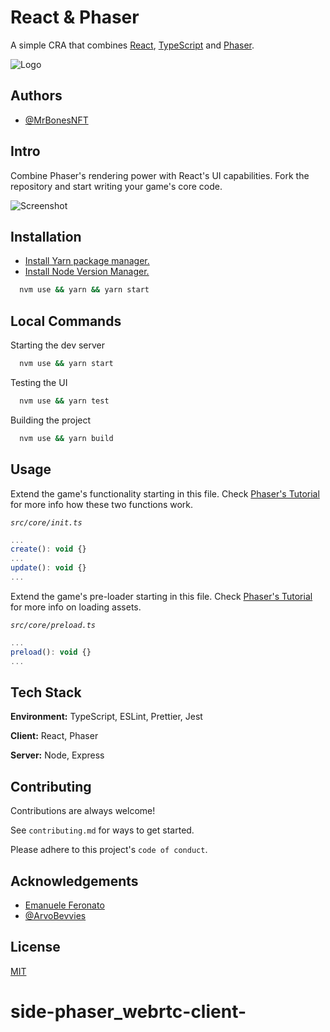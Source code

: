 
# React & Phaser

A simple CRA that combines [React](https://react.dev/), [TypeScript](https://www.typescriptlang.org/) and [Phaser](https://phaser.io/).


![Logo](https://www.imghost.net/ib/N9kAiJZSXS03trA_1700626424.png)


## Authors

- [@MrBonesNFT](https://github.com/MrBonesNFT)


## Intro

Combine Phaser's rendering power with React's UI capabilities. Fork the repository and start writing your game's core code.

![Screenshot](https://www.imghost.net/ib/fRbrkgawbizCfdn_1700625584.png)
## Installation

- [Install Yarn package manager.](https://yarnpkg.com/getting-started/install)
- [Install Node Version Manager.](https://github.com/nvm-sh/nvm)

```bash
  nvm use && yarn && yarn start
```
    
## Local Commands

Starting the dev server

```bash
  nvm use && yarn start
```

Testing the UI

```bash
  nvm use && yarn test
```

Building the project

```bash
  nvm use && yarn build
```


## Usage

Extend the game's functionality starting in this file. Check [Phaser's Tutorial](https://phaser.io/tutorials/making-your-first-phaser-3-game/part3) for more info how these two functions work.

*`src/core/init.ts`*

```javascript
...
create(): void {}
...
update(): void {}
...
```

Extend the game's pre-loader starting in this file. Check [Phaser's Tutorial](https://phaser.io/tutorials/making-your-first-phaser-3-game/part2) for more info on loading assets.

*`src/core/preload.ts`*

```javascript
...
preload(): void {}
...
```

## Tech Stack

**Environment:** TypeScript, ESLint, Prettier, Jest

**Client:** React, Phaser

**Server:** Node, Express


## Contributing

Contributions are always welcome!

See `contributing.md` for ways to get started.

Please adhere to this project's `code of conduct`.


## Acknowledgements

 - [Emanuele Feronato](https://www.emanueleferonato.com/)
 - [@ArvoBevvies](https://github.com/arvobevvies)


## License

[MIT](https://choosealicense.com/licenses/mit/)

# side-phaser_webrtc-client-
